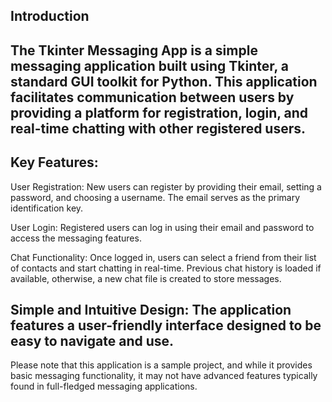 

Introduction
-------------------------


The Tkinter Messaging App is a simple messaging application built using Tkinter, a standard GUI toolkit for Python. This application facilitates communication between users by providing a platform for registration, login, and real-time chatting with other registered users.
------------------------
Key Features:
------------------------


User Registration: New users can register by providing their email, setting a password, and choosing a username. The email serves as the primary identification key.

User Login: Registered users can log in using their email and password to access the messaging features.

Chat Functionality: Once logged in, users can select a friend from their list of contacts and start chatting in real-time. Previous chat history is loaded if available, otherwise, a new chat file is created to store messages.

Simple and Intuitive Design: The application features a user-friendly interface designed to be easy to navigate and use.
---------------------------------------
Please note that this application is a sample project, and while it provides basic messaging functionality, it may not have advanced features typically found in full-fledged messaging applications.

